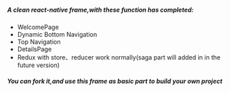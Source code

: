 ##### A clean react-native frame,with these function has completed:

- WelcomePage
- Dynamic Bottom Navigation
- Top Navigation
- DetailsPage
- Redux with store、reducer work normally(saga part will added in in the future version)

##### You can fork it,and use this frame as basic part to build your own project
